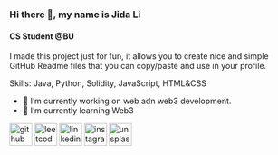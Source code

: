 ### Hi there 👋, my name is Jida Li
#### CS Student @BU
I made this project just for fun, it allows you to create nice and simple GitHub Readme files that you can copy/paste and use in your profile.

Skills: Java, Python, Solidity, JavaScript, HTML&CSS

- 🔭 I’m currently working on web adn web3 development. 
- 🌱 I’m currently learning Web3 


[<img src='https://cdn.jsdelivr.net/npm/simple-icons@3.0.1/icons/github.svg' alt='github' height='40'>](https://github.com/https://github.com/jidalii)  [<img src='https://cdn.jsdelivr.net/npm/simple-icons@3.0.1/icons/leetcode.svg' alt='leetcode' height='40'>](https://leetcode.com/jidalii/) [<img src='https://cdn.jsdelivr.net/npm/simple-icons@3.0.1/icons/linkedin.svg' alt='linkedin' height='40'>](https://www.linkedin.com/in/https://www.linkedin.com/in/jida-li//)   [<img src='https://cdn.jsdelivr.net/npm/simple-icons@3.0.1/icons/instagram.svg' alt='instagram' height='40'>](https://www.instagram.com/https://www.instagram.com/jida_leeeee//)  [<img src='https://cdn.jsdelivr.net/npm/simple-icons@3.0.1/icons/unsplash.svg' alt='unsplash' height='40'>](https://unsplash.com/@jida_leee)  
  




